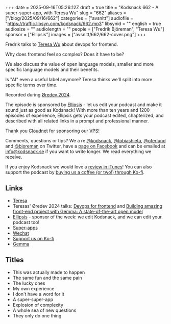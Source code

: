 +++
date = 2025-09-16T05:26:12Z
draft = true
title = "Kodsnack 662 - A super-super-app, with Teresa Wu"
slug = "662"
aliases = ["/blog/2025/09/16/662"]
categories = ["avsnitt"]
audiofile = "https://traffic.libsyn.com/kodsnack/662.mp3"
libsynid = ""
english = true
audiosize = ""
audiolength = ""
people = ["Fredrik Björeman", "Teresa Wu"]
sponsor = ["Ellipsis"]
images = ["avsnitt/662/662-cover.png"]
+++

Fredrik talks to [Teresa Wu](https://sessionize.com/teresa-wu/) about devops for frontend.

Why does frontend feel so complex? Does it have to be?

We also discuss the value of open language models, smaller and more specific language models and their benefits.

Is "AI" even a useful label anymore? Teresa thinks we'll split into more specific terms over time.

Recorded during [Øredev 2024](https://archive.oredev.org/2024/#/).

The episode is sponsored by [Ellipsis](http://www.ellipsis.se) - let us edit your podcast and make it sound just as good as Kodsnack! With more than ten years and 1200 episodes of experience, Ellipsis gets your podcast edited, chapterized, and described with all related links in a prompt and professional manner.

Thank you [Cloudnet](http://www.cloudnet.se) for sponsoring our [VPS](http://en.wikipedia.org/wiki/Virtual_private_server)!

Comments, questions or tips? We a	re [@kodsnack](https://www.twitter.com/kodsnack), [@tobiashieta](https://www.twitter.com/tobiashieta), [@oferlund](https://twitter.com/oferlund) and [@bjoreman](https://www.twitter.com/bjoreman) on Twitter, have a [page on Facebook](https://www.facebook.com/kodsnack) and can be emailed at [info@kodsnack.se](mailto:info@kodsnack.se) if you want to write longer. We read everything we receive.

If you enjoy Kodsnack we would love a [review in iTunes](http://itunes.apple.com/se/podcast/kodsnack/id561631498?l=en)! You can also support the podcast by <a href="https://ko-fi.com/kodsnack" rel="payment">buying us a coffee (or two!) through Ko-fi</a>.

## Links ##
* [Teresa](https://sessionize.com/teresa-wu/)
* Teresas' Øredev 2024 talks: [Devops for frontend](https://www.youtube.com/watch?v=WQTaSC-nIcw&list=PLOUKmSqExtAFpg3krEd6CXr3uIyUgP97b&index=103) and [Building amazing front-end project with Gemma: A state-of-the-art open model](https://www.youtube.com/watch?v=dFywHp7YRYI&list=PLOUKmSqExtAFpg3krEd6CXr3uIyUgP97b&index=49)
* [Ellipsis](http://www.ellipsis.se) - sponsor of the week: we edit Kodsnack, and we can edit your podcast too!
* [Super-apps](https://en.wikipedia.org/wiki/Super-app)
* [Wechat](https://en.wikipedia.org/wiki/WeChat)
* [Support us on Ko-fi](https://ko-fi.com/kodsnack)
* [Gemma](https://en.wikipedia.org/wiki/Gemma_%28language_model%29)

## Titles ##
* This was actually made to happen
* The same fun and the same pain
* The lucky ones
* My own experience
* I don't have a word for it
* A super-super-app
* Explosion of complexity
* A whole sea of new questions
* They only do one thing